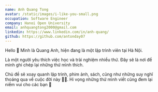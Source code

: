 ```yaml
---
name: Anh Quang Tong
avatar: /static/images/i-like-you-small.png
occupation: Software Engineer
company: Hanoi Open University
email: anhquangtong2000@gmail.com
linkedin: https://www.linkedin.com/in/anh-quang/
github: https://github.com/antonday07
---
```


Hello 👋 Mình là Quang Anh, hiện đang là một lập trình viên tại Hà Nội.

Là một người yêu thích việc học và trải nghiệm nhiều thứ. Đây sẽ là nơi để mình ghi chép lại những thứ mình thích.

Chủ đề sẽ xoay quanh lập trình, phim ảnh, sách, cũng như những suy nghĩ thoáng qua về cuộc đời này 💁‍♂️. Hi vọng những thứ mình viết cũng đem lại niềm vui cho các bạn 🤪
